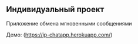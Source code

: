 ## Индивидуальный проект
Приложение обмена мгновенными сообщениями 

Демо: (https://ip-chatapp.herokuapp.com/)